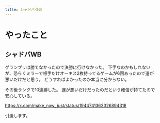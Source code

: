 ```yaml
---
title: シャドバ引退
---
```


# やったこと

## シャドバWB

グランプリは勝てなかったので決勝に行けなかった。
下手なのかもしれないが、恐らくミラーで相手だけオーキス2枚持ってるゲームが6回あったので運が悪いだけだと思う。
どうすればよかったのか本当に分からない。

その後ランクで10連勝した。
運が悪いだけだったのだという確信が持てたので安心している。

<https://x.com/make_now_just/status/1944741363326894318>

引退します。
